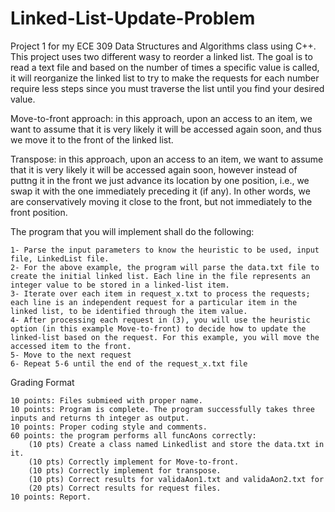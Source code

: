 # Linked-List-Update-Problem
Project 1 for my ECE 309 Data Structures and Algorithms class using C++. This project uses two different wasy to reorder a linked list. The goal is to read a text file and based on the number of times a specific value is called, it will reorganize the linked list to try to make the requests for each number require less steps since you must traverse the list until you find your desired value.

Move-to-front approach: in this approach, upon an access to an item, we want to assume that it is very likely it will be accessed again soon, and thus we move it to the front of the linked list.

Transpose: in this approach, upon an access to an item, we want to assume that it is very likely it will be accessed again soon, however instead of puttng it in the front we just advance its location by one position, i.e., we swap it with the one immediately preceding it (if any). In other words, we are conservatively moving it close to the front, but not immediately to the front position.

The program that you will implement shall do the following:

    1- Parse the input parameters to know the heuristic to be used, input file, LinkedList file.
    2- For the above example, the program will parse the data.txt file to create the initial linked list. Each line in the file represents an integer value to be stored in a linked-list item.
    3- Iterate over each item in request_x.txt to process the requests; each line is an independent request for a particular item in the linked list, to be identified through the item value.
    4- After processing each request in (3), you will use the heuristic option (in this example Move-to-front) to decide how to update the linked-list based on the request. For this example, you will move the accessed item to the front.
    5- Move to the next request
    6- Repeat 5-6 until the end of the request_x.txt file


Grading Format

    10 points: Files submieed with proper name.
    10 points: Program is complete. The program successfully takes three inputs and returns th integer as output.
    10 points: Proper coding style and comments.
    60 points: the program performs all funcAons correctly:
        (10 pts) Create a class named Linkedlist and store the data.txt in it.
        (10 pts) Correctly implement for Move-to-front.
        (10 pts) Correctly implement for transpose.
        (10 pts) Correct results for validaAon1.txt and validaAon2.txt for
        (20 pts) Correct results for request files.
    10 points: Report.

